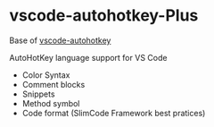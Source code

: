 # vscode-autohotkey-Plus

Base of [vscode-autohotkey](https://github.com/stef-levesque/vscode-autohotkey)

AutoHotKey language support for VS Code
* Color Syntax
* Comment blocks
* Snippets
* Method symbol
* Code format (SlimCode Framework best pratices)